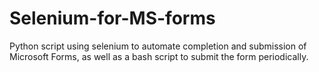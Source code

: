 # Selenium-for-MS-forms
Python script using selenium to automate completion and submission of Microsoft Forms, as well as a bash script to submit the form periodically.
